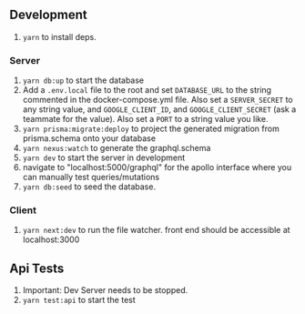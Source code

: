## Development

1. `yarn` to install deps.

### Server

1. `yarn db:up` to start the database
2. Add a `.env.local` file to the root and set `DATABASE_URL` to the string commented in the docker-compose.yml file. Also set a `SERVER_SECRET` to any string value, and `GOOGLE_CLIENT_ID`, and `GOOGLE_CLIENT_SECRET` (ask a teammate for the value). Also set a `PORT` to a string value you like.
3. `yarn prisma:migrate:deploy` to project the generated migration from prisma.schema onto your database
4. `yarn nexus:watch` to generate the graphql.schema
5. `yarn dev` to start the server in development
6. navigate to "localhost:5000/graphql" for the apollo interface where you can manually test queries/mutations
7. `yarn db:seed` to seed the database.

### Client

1. `yarn next:dev` to run the file watcher. front end should be accessible at localhost:3000

## Api Tests

1. Important: Dev Server needs to be stopped.
2. `yarn test:api` to start the test
